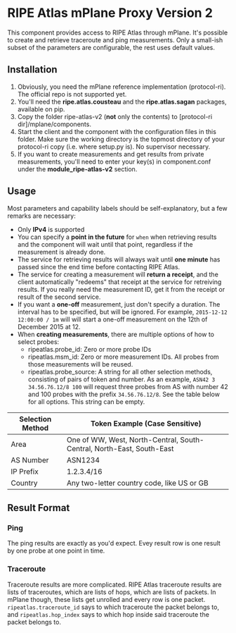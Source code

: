 # RIPE Atlas mPlane Proxy Version 2

This component provides access to RIPE Atlas through mPlane. It's possible to create and retrieve traceroute and ping measurements. Only a small-ish subset of the parameters are configurable, the rest uses default values.

## Installation

1. Obviously, you need the mPlane reference implementation (protocol-ri). The official repo is not supported yet.
2. You'll need the **ripe.atlas.cousteau** and the **ripe.atlas.sagan** packages, available on pip.
3. Copy the folder ripe-atlas-v2 (**not** only the contents) to [protocol-ri dir]/mplane/components.
4. Start the client and the component with the configuration files in this folder. Make sure the working directory is the topmost directory of your protocol-ri copy (i.e. where setup.py is). No supervisor necessary.
5. If you want to create measurements and get results from private measurements, you'll need to enter your key(s) in component.conf under the **module_ripe-atlas-v2** section.

## Usage

Most parameters and capability labels should be self-explanatory, but a few remarks are necessary:
- Only **IPv4** is supported
- You can specify a **point in the future** for `when` when retrieving results and the component will wait until that point, regardless if the measurement is already done.
- The service for retrieving results will always wait until **one minute** has passed since the end time before contacting RIPE Atlas.
- The service for creating a measurement will **return a receipt**, and the client automatically "redeems" that receipt at the service for retreiving results. If you really need the measurement ID, get it from the receipt or result of the second service.
- If you want a **one-off** measurement, just don't specify a duration. The interval has to be specified, but will be ignored. For example, `2015-12-12 12:00:00 / 1m` will will start a one-off measurement on the 12th of December 2015 at 12.
- When **creating measurements**, there are multiple options of how to select probes:
  - ripeatlas.probe_id: Zero or more probe IDs
  - ripeatlas.msm_id: Zero or more measurement IDs. All probes from those measurements will be reused.
  - ripeatlas.probe_source: A string for all other selection methods, consisting of pairs of token and number. As an example, `ASN42 3 34.56.76.12/8 100` will request three probes from AS with number 42 and 100 probes with the prefix `34.56.76.12/8`. See the table below for all options. This string can be empty.
  
Selection Method | Token Example (Case Sensitive)
------|-------
Area | One of WW, West, North-Central, South-Central, North-East, South-East
AS Number | ASN1234
IP Prefix | 1.2.3.4/16
Country | Any two-letter country code, like US or GB

## Result Format
### Ping
The ping results are exactly as you'd expect. Evey result row is one result by one probe at one point in time.
### Traceroute
Traceroute results are more complicated. RIPE Atlas traceroute results are lists of traceroutes, which are lists of hops, which are lists of packets. In mPlane though, these lists get unrolled and every row is one packet. `ripeatlas.traceroute_id` says to which traceroute the packet belongs to, and `ripeatlas.hop_index` says to which hop inside said traceroute the packet belongs to.
